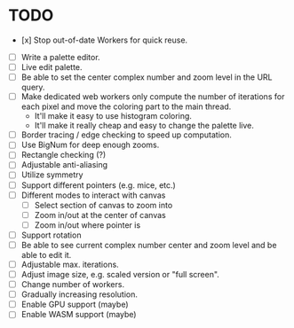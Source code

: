 # TODO

* [x] Stop out-of-date Workers for quick reuse.
* [ ] Write a palette editor.
* [ ] Live edit palette.
* [ ] Be able to set the center complex number and zoom level in the URL query.
* [ ] Make dedicated web workers only compute the number of iterations for each pixel and move the coloring part to the main thread.
  * It'll make it easy to use histogram coloring.
  * It'll make it really cheap and easy to change the palette live.
* [ ] Border tracing / edge checking to speed up computation.
* [ ] Use BigNum for deep enough zooms.
* [ ] Rectangle checking (?)
* [ ] Adjustable anti-aliasing
* [ ] Utilize symmetry
* [ ] Support different pointers (e.g. mice, etc.)
* [ ] Different modes to interact with canvas
  * [ ] Select section of canvas to zoom into
  * [ ] Zoom in/out at the center of canvas
  * [ ] Zoom in/out where pointer is
* [ ] Support rotation
* [ ] Be able to see current complex number center and zoom level and be able to edit it.
* [ ] Adjustable max. iterations.
* [ ] Adjust image size, e.g. scaled version or "full screen".
* [ ] Change number of workers.
* [ ] Gradually increasing resolution.
* [ ] Enable GPU support (maybe)
* [ ] Enable WASM support (maybe)
